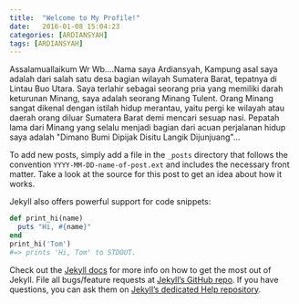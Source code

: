 ```yaml
---
title:  "Welcome to My Profile!"
date:   2016-01-08 15:04:23
categories: [ARDIANSYAH]
tags: [ARDIANSYAH]
---
```

Assalamuallaikum Wr Wb....Nama saya Ardiansyah, Kampung asal saya adalah dari salah satu desa bagian wilayah Sumatera Barat, tepatnya di Lintau Buo Utara. Saya terlahir sebagai seorang pria yang memiliki darah keturunan Minang, saya adalah seorang Minang Tulent. Orang Minang sangat dikenal dengan istilah hidup merantau, yaitu pergi ke wilayah atau daerah orang diluar Sumatera Barat demi mencari sesuap nasi. Pepatah lama dari Minang yang selalu menjadi bagian dari acuan perjalanan hidup saya adalah "Dimano Bumi Dipijak Disitu Langik Dijunjuang"...

To add new posts, simply add a file in the `_posts` directory that follows the convention `YYYY-MM-DD-name-of-post.ext` and includes the necessary front matter. Take a look at the source for this post to get an idea about how it works.

Jekyll also offers powerful support for code snippets:

``` ruby
def print_hi(name)
  puts "Hi, #{name}"
end
print_hi('Tom')
#=> prints 'Hi, Tom' to STDOUT.
```

Check out the [Jekyll docs][jekyll] for more info on how to get the most out of Jekyll. File all bugs/feature requests at [Jekyll’s GitHub repo][jekyll-gh]. If you have questions, you can ask them on [Jekyll’s dedicated Help repository][jekyll-help].

[jekyll]:      http://jekyllrb.com
[jekyll-gh]:   https://github.com/jekyll/jekyll
[jekyll-help]: https://github.com/jekyll/jekyll-help
